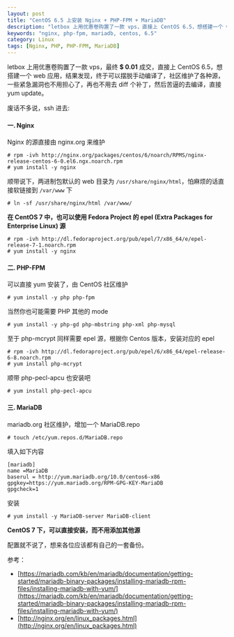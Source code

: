 ```yaml
---
layout: post
title: "CentOS 6.5 上安装 Nginx + PHP-FPM + MariaDB"
description: "letbox 上用优惠卷购置了一款 vps，直接上 CentOS 6.5，想搭建一个 web 应用，结果发现，终于可以摆脱编译了，社会维护了各种源，一些紧急漏洞也不用担心了，再也不用去 diff 个补丁，然后苦逼的去编译，直接 yum update。"
keywords: "nginx, php-fpm, mariadb, centos, 6.5"
category: Linux
tags: [Nginx, PHP, PHP-FPM, MariaDB]
---
```


letbox 上用优惠卷购置了一款 vps，最终 **$ 0.01** 成交，直接上 CentOS 6.5，想搭建一个 web 应用，结果发现，终于可以摆脱手动编译了，社区维护了各种源，一些紧急漏洞也不用担心了，再也不用去 diff 个补丁，然后苦逼的去编译，直接 yum update。

废话不多说，ssh 进去:

<!-- more -->
#### 一. Nginx

Nginx 的源直接由 nginx.org 来维护

    # rpm -ivh http://nginx.org/packages/centos/6/noarch/RPMS/nginx-release-centos-6-0.el6.ngx.noarch.rpm
    # yum install -y nginx

顺带说下，两进制包默认的 web 目录为 `/usr/share/nginx/html`，怕麻烦的话直接软链接到 `/var/www` 下

    # ln -sf /usr/share/nginx/html /var/www/

**在 CentOS 7 中，也可以使用 Fedora Project 的 epel (Extra Packages for Enterprise Linux) 源**

    # rpm -ivh http://dl.fedoraproject.org/pub/epel/7/x86_64/e/epel-release-7-1.noarch.rpm
    # yum install -y nginx

#### 二. PHP-FPM

可以直接 yum 安装了，由 CentOS 社区维护

    # yum install -y php php-fpm

当然你也可能需要 PHP 其他的 mode

    # yum install -y php-gd php-mbstring php-xml php-mysql

至于 php-mcrypt 同样需要 epel 源，根据你 Centos 版本，安装对应的 epel

    # rpm -ivh http://dl.fedoraproject.org/pub/epel/6/x86_64/epel-release-6-8.noarch.rpm
    # yum install php-mcrypt

顺带 php-pecl-apcu 也安装吧

    # yum install php-pecl-apcu

#### 三. MariaDB

mariadb.org 社区维护，增加一个 MariaDB.repo

    # touch /etc/yum.repos.d/MariaDB.repo

填入如下内容

```
[mariadb]
name =MariaDB
baserul = http://yum.mariadb.org/10.0/centos6-x86
gpgkey=https://yum.mariadb.org/RPM-GPG-KEY-MariaDB
gpgcheck=1
```

安装

    # yum install -y MariaDB-server MariaDB-client

**CentOS 7 下，可以直接安装，而不用添加其他源**

配置就不说了，想来各位应该都有自己的一套备份。

参考：

- [https://mariadb.com/kb/en/mariadb/documentation/getting-started/mariadb-binary-packages/installing-mariadb-rpm-files/installing-mariadb-with-yum/](https://mariadb.com/kb/en/mariadb/documentation/getting-started/mariadb-binary-packages/installing-mariadb-rpm-files/installing-mariadb-with-yum/)
- [http://nginx.org/en/linux_packages.html](http://nginx.org/en/linux_packages.html)
